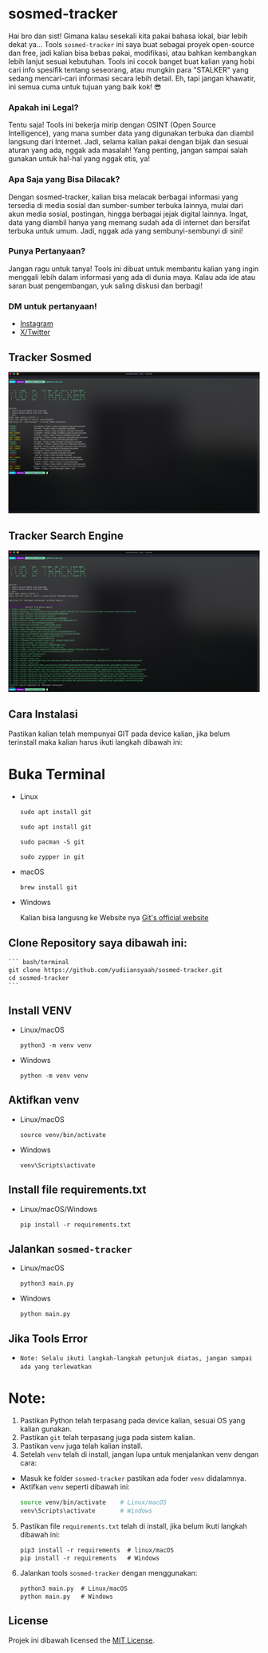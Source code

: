 # sosmed-tracker

Hai bro dan sist! Gimana kalau sesekali kita pakai bahasa lokal, biar lebih dekat ya…
Tools ``sosmed-tracker`` ini saya buat sebagai proyek open-source dan free, jadi kalian bisa bebas pakai, modifikasi, atau bahkan kembangkan lebih lanjut sesuai kebutuhan. Tools ini cocok banget buat kalian yang hobi cari info spesifik tentang seseorang, atau mungkin para "STALKER" yang sedang mencari-cari informasi secara lebih detail. Eh, tapi jangan khawatir, ini semua cuma untuk tujuan yang baik kok! 😎

### Apakah ini Legal?
Tentu saja! Tools ini bekerja mirip dengan OSINT (Open Source Intelligence), yang mana sumber data yang digunakan terbuka dan diambil langsung dari Internet. Jadi, selama kalian pakai dengan bijak dan sesuai aturan yang ada, nggak ada masalah! Yang penting, jangan sampai salah gunakan untuk hal-hal yang nggak etis, ya!

### Apa Saja yang Bisa Dilacak?
Dengan sosmed-tracker, kalian bisa melacak berbagai informasi yang tersedia di media sosial dan sumber-sumber terbuka lainnya, mulai dari akun media sosial, postingan, hingga berbagai jejak digital lainnya. Ingat, data yang diambil hanya yang memang sudah ada di internet dan bersifat terbuka untuk umum. Jadi, nggak ada yang sembunyi-sembunyi di sini!

### Punya Pertanyaan?
Jangan ragu untuk tanya! Tools ini dibuat untuk membantu kalian yang ingin menggali lebih dalam informasi yang ada di dunia maya. Kalau ada ide atau saran buat pengembangan, yuk saling diskusi dan berbagi!

### DM untuk pertanyaan!

- [Instagram](https://www.instagram.com/yudiiansyaah)
- [X/Twitter](https://www.x.com/yudiiansyaah)

## Tracker Sosmed
![Main Display](track-sosmed.png)

## Tracker Search Engine
![Main Display](track-searchengine.png)

## Cara Instalasi
Pastikan kalian telah mempunyai GIT pada device kalian, jika belum terinstall maka kalian harus ikuti langkah dibawah ini:

# Buka Terminal

- Linux
  
  ``` Debian/Ubuntu
  sudo apt install git
  ```

  ``` Fedora
  sudo apt install git
  ```

  ``` Arch Linux
  sudo pacman -S git
  ```

  ``` openSUSE
  sudo zypper in git
  ```

- macOS

  ``` bash
  brew install git
  ```

- Windows
  
  Kalian bisa langusng ke Website nya [Git's official website](https://git-scm.com/)

## Clone Repository saya dibawah ini:

    ``` bash/terminal
    git clone https://github.com/yudiiansyaah/sosmed-tracker.git
    cd sosmed-tracker
    ```

## Install VENV

- Linux/macOS
  ``` Linux/macOS
  python3 -m venv venv
  ```

- Windows
  ``` Windows
  python -m venv venv
  ```

## Aktifkan venv

- Linux/macOS
  ``` Linux/macOS
  source venv/bin/activate 
  ```

- Windows
  ```Windows
  venv\Scripts\activate
  ```

## Install file requirements.txt

- Linux/macOS/Windows
  ```Liunux/macOS/Windows
  pip install -r requirements.txt
  ```

## Jalankan ``sosmed-tracker``

- Linux/macOS
  ``` Linux/macOS
  python3 main.py
  ```

- Windows
  ```Windows
  python main.py
  ```

## Jika Tools Error

- `Note: Selalu ikuti langkah-langkah petunjuk diatas, jangan sampai ada yang terlewatkan`

# Note:
1. Pastikan Python telah terpasang pada device kalian, sesuai OS yang kalian gunakan.
2. Pastikan ``git`` telah terpasang juga pada sistem kalian.
3. Pastikan ``venv`` juga telah kalian install.
4. Setelah ``venv`` telah di install, jangan lupa untuk menjalankan venv dengan cara:
- Masuk ke folder ``sosmed-tracker`` pastikan ada foder ``venv`` didalamnya.
- Aktifkan ``venv`` seperti dibawah ini:
   ```bash
   source venv/bin/activate    # Linux/macOS
   venv\Scripts\activate       # Windows
   ```
5. Pastikan file ``requirements.txt`` telah di install, jika belum ikuti langkah dibawah ini:
   ```bash/terminal
   pip3 install -r requirements  # linux/macOS
   pip install -r requirements   # Windows
6. Jalankan tools ``sosmed-tracker`` dengan menggunakan:
   ```bash/terminal
   python3 main.py  # Linux/macOS
   python main.py   # Windows
   ```
## License
Projek ini dibawah licensed the  [MIT License](LICENSE).
   
